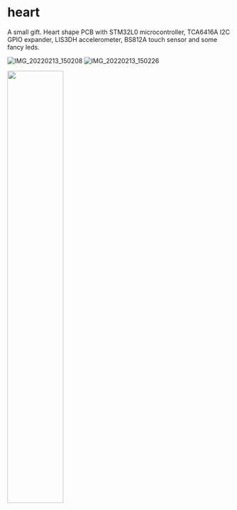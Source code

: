 # heart
 A small gift. Heart shape PCB with STM32L0 microcontroller, TCA6416A I2C GPIO expander, LIS3DH accelerometer, BS812A touch sensor and some fancy leds.

![IMG_20220213_150208](https://user-images.githubusercontent.com/88197474/167257695-5c736a34-3c77-4bcb-ab71-9b3048880d32.jpg)
![IMG_20220213_150226](https://user-images.githubusercontent.com/88197474/167257705-c4dbeb7d-0a6d-4171-bc2c-ca518b42666a.jpg)

[<img src="https://user-images.githubusercontent.com/88197474/167257695-5c736a34-3c77-4bcb-ab71-9b3048880d32.jpg" width="50%">](https://user-images.githubusercontent.com/88197474/167257737-ddbd36fc-4549-4c21-b304-8886e0e07893.mp4 "Heart")
